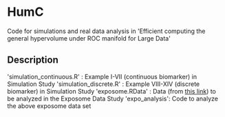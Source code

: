 # HumC
Code for simulations and real data analysis in 'Efficient computing the general hypervolume under ROC manifold for Large Data'

## Description
'simulation_continuous.R' :  Example I-VII (continuous biomarker) in Simulation Study
'simulation_discrete.R' :  Example VIII-XIV (discrete biomarker) in Simulation Study 
'exposome.RData' :  Data (from [this link](https://github.com/isglobal-exposomeHub/ExposomeDataChallenge2021.git)) to be analyzed in the Exposome Data Study
'expo_analysis': Code to analyze the above exposome data set
